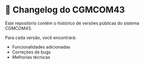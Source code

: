 # 📘 Changelog do CGMCOM43

Este repositório contém o histórico de versões públicas do sistema CGMCOM43.

Para cada versão, você encontrará:
- Funcionalidades adicionadas
- Correções de bugs
- Melhorias técnicas

